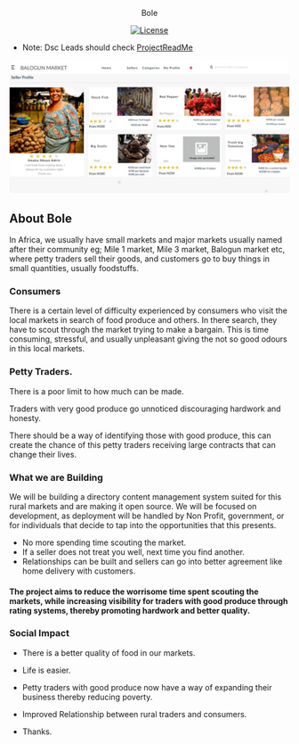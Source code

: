 <p align="center"> Bole </p>

<p align="center">
<a href="https://packagist.org/packages/laravel/framework"><img src="https://poser.pugx.org/laravel/framework/license.svg" alt="License"></a>
</p>


- Note: Dsc Leads should check <a href="https://github.com/DSCLEADSAfrica/bole/blob/master/ProjectReadMe.md"> ProjectReadMe </a>

![](https://github.com/DSCLEADSAfrica/bole/blob/master/boleProjectResources/boleHomepage.jpeg)



## About Bole


In Africa, we usually have small markets and major markets usually named after their community eg; Mile 1 market, Mile 3 market, Balogun market etc, where petty traders sell their goods, and customers go to buy things in small quantities, usually foodstuffs.


### Consumers

There is a certain level of difficulty experienced by consumers who visit the local markets in search of food produce and others. In there search, they have to scout through the market trying to make a bargain. This is time consuming, stressful, and usually unpleasant giving the not so good odours in this local markets.


### Petty Traders.

There is a poor limit to how much can be made.

Traders with very good produce go unnoticed discouraging hardwork and honesty.

There should be a way of identifying those with good produce, this can create the chance of this petty traders receiving large contracts that can change their lives.



### What we are Building 

We will be building a directory content management system suited for this rural markets and are making it open source. We will be focused on development, as deployment will be handled by Non Profit, government, or for individuals that decide to tap into the opportunities that this presents.




- No more spending time scouting the market. 
- If a seller does not treat you well, next time you find another.
- Relationships can be built and sellers can go into better agreement like home delivery with customers. 


#### The project aims to reduce the worrisome time spent scouting the markets, while increasing visibility for traders with good produce through rating systems, thereby promoting hardwork and better quality.



### Social Impact

- There is a better quality of food in our markets.

- Life is easier.

- Petty traders with good produce now have a way of expanding their business thereby reducing poverty.

- Improved Relationship between rural traders and consumers.

- Thanks.

<p></p>

